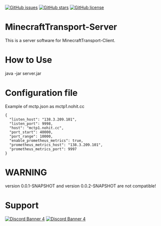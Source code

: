 [![GitHub issues](https://img.shields.io/github/issues/RezxisNetwork/MinecraftTransport-Server?style=for-the-badge)](https://github.com/RezxisNetwork/MinecraftTransport-Server/issues)
[![GitHub stars](https://img.shields.io/github/stars/RezxisNetwork/MinecraftTransport-Server?style=for-the-badge)](https://github.com/RezxisNetwork/MinecraftTransport-Server/stargazers)
[![GitHub license](https://img.shields.io/github/license/RezxisNetwork/MinecraftTransport-Server?style=for-the-badge)](https://github.com/RezxisNetwork/MinecraftTransport-Server)
# MinecraftTransport-Server
This is a server software for MinecraftTransport-Client.

# How to Use
java -jar server.jar

# Configuration file
Example of mctp.json as mctp1.nohit.cc
```
{
  "listen_host": "138.3.209.101",
  "listen_port": 9998,
  "host": "mctp1.nohit.cc",
  "port_start": 40000,
  "port_range": 10000,
  "enable_prometheus_metrics": true,
  "prometheus_metrics_host": "138.3.209.101",
  "prometheus_metrics_port": 9997
}
```

# WARNING
version 0.0.1-SNAPSHOT and version 0.0.2-SNAPSHOT are not compatible!

# Support
[![Discord Banner 4](https://discordapp.com/api/guilds/867326068758806558/widget.png?style=banner4)](https://discord.gg/MPJgMEYRNM)
[![Discord Banner 4](https://discordapp.com/api/guilds/691818868943093812/widget.png?style=banner4)](https://discord.nohit.cc)

  
